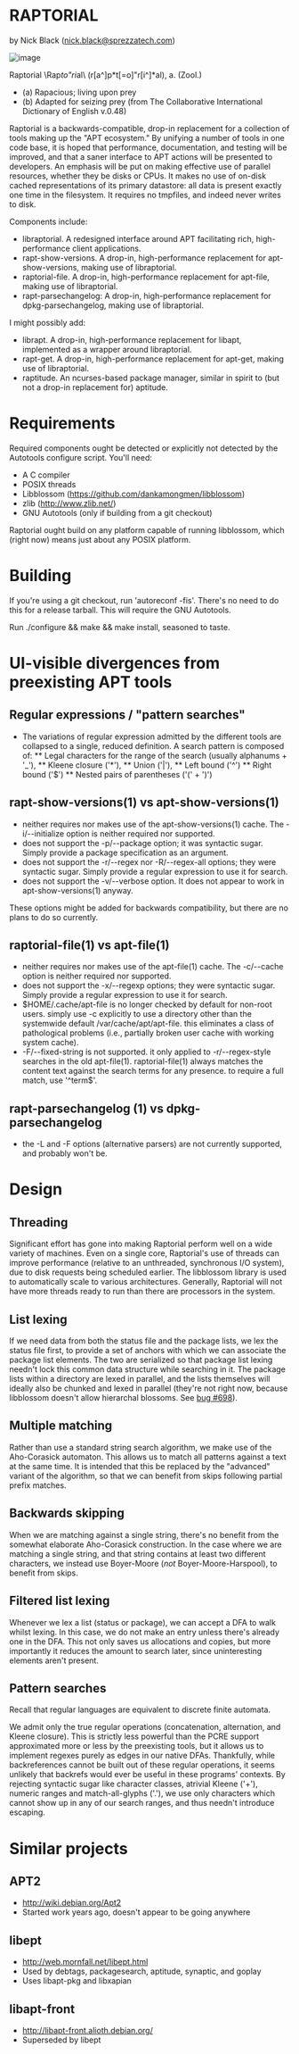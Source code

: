 RAPTORIAL
=========
by Nick Black (nick.black@sprezzatech.com)

![image](doc/raptorial.jpg)

Raptorial \Rap*to"ri*al\ (r[a^]p*t[=o]"r[i^]*al), a. (Zool.)
* (a) Rapacious; living upon prey
* (b) Adapted for seizing prey
(from The Collaborative International Dictionary of English v.0.48)

Raptorial is a backwards-compatible, drop-in replacement for a collection of
tools making up the "APT ecosystem." By unifying a number of tools in one code
base, it is hoped that performance, documentation, and testing will be
improved, and that a saner interface to APT actions will be presented to
developers. An emphasis will be put on making effective use of parallel
resources, whether they be disks or CPUs. It makes no use of on-disk cached
representations of its primary datastore: all data is present exactly one time
in the filesystem. It requires no tmpfiles, and indeed never writes to disk.

Components include:

* libraptorial. A redesigned interface around APT facilitating rich,
	high-performance client applications.
* rapt-show-versions. A drop-in, high-performance replacement for
	apt-show-versions, making use of libraptorial.
* raptorial-file. A drop-in, high-performance replacement for apt-file,
	making use of libraptorial.
* rapt-parsechangelog: A drop-in, high-performance replacement for
	dpkg-parsechangelog, making use of libraptorial.

I might possibly add:

* librapt. A drop-in, high-performance replacement for libapt, implemented
	as a wrapper around libraptorial.
* rapt-get. A drop-in, high-performance replacement for apt-get, making use
	of libraptorial.
* raptitude. An ncurses-based package manager, similar in spirit to (but not
	a drop-in replacement for) aptitude.

# Requirements

Required components ought be detected or explicitly not detected by the
Autotools configure script. You'll need:

* A C compiler
* POSIX threads
* Libblossom (https://github.com/dankamongmen/libblossom)
* zlib (http://www.zlib.net/)
* GNU Autotools (only if building from a git checkout)

Raptorial ought build on any platform capable of running libblossom, which
(right now) means just about any POSIX platform.

# Building

If you're using a git checkout, run 'autoreconf -fis'. There's no need to do
this for a release tarball. This will require the GNU Autotools.

Run ./configure && make && make install, seasoned to taste.

# UI-visible divergences from preexisting APT tools

## Regular expressions / "pattern searches"

* The variations of regular expression admitted by the different tools are
  collapsed to a single, reduced definition. A search pattern is composed of:
** Legal characters for the range of the search (usually alphanums + '_'),
** Kleene closure ('*'),
** Union ('|'),
** Left bound ('^')
** Right bound ('$')
** Nested pairs of parentheses ('(' + ')')

## rapt-show-versions(1) vs apt-show-versions(1)

* neither requires nor makes use of the apt-show-versions(1) cache.
  The -i/--initialize option is neither required nor supported.
* does not support the -p/--package option; it was syntactic sugar.
  Simply provide a package specification as an argument.
* does not support the -r/--regex nor -R/--regex-all options; they were
  syntactic sugar. Simply provide a regular expression to use it for search.
* does not support the -v/--verbose option. It does not appear to work in
  apt-show-versions(1) anyway.

These options might be added for backwards compatibility, but there are no
plans to do so currently.

## raptorial-file(1) vs apt-file(1)

* neither requires nor makes use of the apt-file(1) cache.
  The -c/--cache option is neither required nor supported.
* does not support the -x/--regexp options; they were syntactic sugar. Simply
  provide a regular expression to use it for search.
* $HOME/.cache/apt-file is no longer checked by default for non-root users.
  simply use -c explicitly to use a directory other than the systemwide
  default /var/cache/apt/apt-file. this eliminates a class of pathological
  problems (i.e., partially broken user cache with working system cache).
* -F/--fixed-string is not supported. it only applied to -r/--regex-style
  searches in the old apt-file(1). raptorial-file(1) always matches the content
  text against the search terms for any presence. to require a full match,
  use '^term$'.

## rapt-parsechangelog (1) vs dpkg-parsechangelog

* the -L and -F options (alternative parsers) are not currently supported,
  and probably won't be.

# Design

## Threading

Significant effort has gone into making Raptorial perform well on a wide
variety of machines. Even on a single core, Raptorial's use of threads can
improve performance (relative to an unthreaded, synchronous I/O system), due to
disk requests being scheduled earlier. The libblossom library is used to
automatically scale to various architectures. Generally, Raptorial will not
have more threads ready to run than there are processors in the system.

## List lexing

If we need data from both the status file and the package lists, we lex the
status file first, to provide a set of anchors with which we can associate the
package list elements. The two are serialized so that package list lexing
needn't lock this common data structure while searching in it. The package
lists within a directory are lexed in parallel, and the lists themselves will
ideally also be chunked and lexed in parallel (they're not right now,
because libblossom doesn't allow hierarchal blossoms. See [bug #698][b698]).

[b698]: https://www.sprezzatech.com/bugs/show_bug.cgi?id=698

## Multiple matching

Rather than use a standard string search algorithm, we make use of the
Aho-Corasick automaton. This allows us to match all patterns against a text at
the same time. It is intended that this be replaced by the "advanced" variant
of the algorithm, so that we can benefit from skips following partial prefix
matches.

## Backwards skipping

When we are matching against a single string, there's no benefit from the
somewhat elaborate Aho-Corasick construction. In the case where we are matching
a single string, and that string contains at least two different characters, we
instead use Boyer-Moore (*not* Boyer-Moore-Harspool), to benefit from skips.

## Filtered list lexing

Whenever we lex a list (status or package), we can accept a DFA to walk whilst
lexing. In this case, we do not make an entry unless there's already one in the
DFA. This not only saves us allocations and copies, but more importantly it
reduces the amount to search later, since uninteresting elements aren't
present.

## Pattern searches

Recall that regular languages are equivalent to discrete finite automata.

We admit only the true regular operations (concatenation, alternation, and
Kleene closure). This is strictly less powerful than the PCRE support
approximated more or less by the preexisting tools, but it allows us to
implement regexes purely as edges in our native DFAs. Thankfully, while
backreferences cannot be built out of these regular operations, it seems
unlikely that backrefs would ever be useful in these programs' contexts. By
rejecting syntactic sugar like character classes, atrivial Kleene ('+'),
numeric ranges and match-all-glyphs ('.'), we use only characters which cannot
show up in any of our search ranges, and thus needn't introduce escaping.


# Similar projects

## APT2
* http://wiki.debian.org/Apt2
* Started work years ago, doesn't appear to be going anywhere

## libept
* http://web.mornfall.net/libept.html
* Used by debtags, packagesearch, aptitude, synaptic, and goplay
* Uses libapt-pkg and libxapian

## libapt-front
* http://libapt-front.alioth.debian.org/
* Superseded by libept
